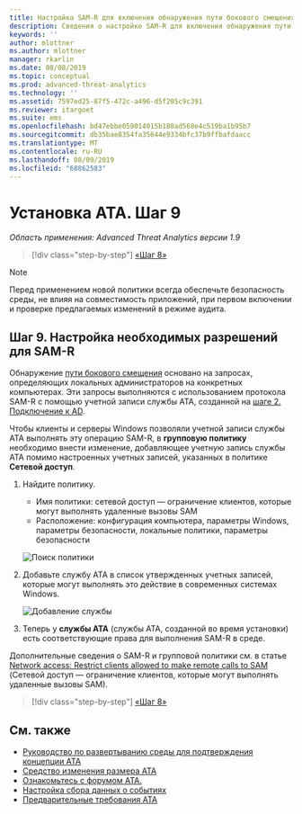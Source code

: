 ```yaml
---
title: Настройка SAM-R для включения обнаружения пути бокового смещения в Advanced Threat Analytics | Документация Майкрософт
description: Сведения о настройке SAM-R для включения обнаружения пути бокового смещения в Advanced Threat Analytics (ATA)
keywords: ''
author: mlottner
ms.author: mlottner
manager: rkarlin
ms.date: 08/08/2019
ms.topic: conceptual
ms.prod: advanced-threat-analytics
ms.technology: ''
ms.assetid: 7597ed25-87f5-472c-a496-d5f205c9c391
ms.reviewer: itargoet
ms.suite: ems
ms.openlocfilehash: bd47ebbe059014015b180ad568e4c519ba1b95b7
ms.sourcegitcommit: db35bae8354fa35644e9334bfc37b9ffbafdaacc
ms.translationtype: MT
ms.contentlocale: ru-RU
ms.lasthandoff: 08/09/2019
ms.locfileid: "68862583"
---
```

# <a name="install-ata---step-9"></a>Установка ATA. Шаг 9

*Область применения: Advanced Threat Analytics версии 1.9*

> [!div class="step-by-step"]
> [«Шаг 8»](install-ata-step7.md)

> [!NOTE]
> Перед применением новой политики всегда обеспечьте безопасность среды, не влияя на совместимость приложений, при первом включении и проверке предлагаемых изменений в режиме аудита. 

## <a name="step-9-configure-sam-r-required-permissions"></a>Шаг 9. Настройка необходимых разрешений для SAM-R

Обнаружение [пути бокового смещения](use-case-lateral-movement-path.md) основано на запросах, определяющих локальных администраторов на конкретных компьютерах. Эти запросы выполняются с использованием протокола SAM-R с помощью учетной записи службы ATA, созданной на [шаге 2. Подключение к AD](install-ata-step2.md).
 
Чтобы клиенты и серверы Windows позволяли учетной записи службы ATA выполнять эту операцию SAM-R, в **групповую политику** необходимо внести изменение, добавляющее учетную запись службы ATA помимо настроенных учетных записей, указанных в политике **Сетевой доступ**.

1. Найдите политику.

   - Имя политики: сетевой доступ — ограничение клиентов, которые могут выполнять удаленные вызовы SAM
   - Расположение: конфигурация компьютера, параметры Windows, параметры безопасности, локальные политики, параметры безопасности
  
   ![Поиск политики](./media/samr-policy-location.png)

2. Добавьте службу ATA в список утвержденных учетных записей, которые могут выполнять это действие в современных системах Windows.
 
   ![Добавление службы](./media/samr-add-service.png)

3. Теперь у **службы ATA** (службы ATA, созданной во время установки) есть соответствующие права для выполнения SAM-R в среде.

 Дополнительные сведения о SAM-R и групповой политики см. в статье [Network access: Restrict clients allowed to make remote calls to SAM](https://docs.microsoft.com/windows/security/threat-protection/security-policy-settings/network-access-restrict-clients-allowed-to-make-remote-sam-calls) (Сетевой доступ — ограничение клиентов, которые могут выполнять удаленные вызовы SAM).


> [!div class="step-by-step"]
> [«Шаг 8»](install-ata-step7.md)

## <a name="see-also"></a>См. также
- [Руководство по развертыванию среды для подтверждения концепции ATA](http://aka.ms/atapoc)
- [Средство изменения размера ATA](http://aka.ms/atasizingtool)
- [Ознакомьтесь с форумом ATA.](https://social.technet.microsoft.com/Forums/security/home?forum=mata)
- [Настройка сбора данных о событиях](configure-event-collection.md)
- [Предварительные требования ATA](ata-prerequisites.md)
